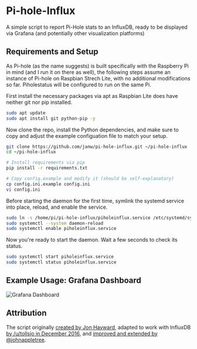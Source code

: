 # Pi-hole-Influx

A simple script to report Pi-Hole stats to an InfluxDB, ready to be displayed via Grafana (and potentially other visualization platforms)


## Requirements and Setup

As Pi-hole (as the name suggests) is built specifically with the Raspberry Pi in mind (and I run it on there as well), the following steps assume an instance of Pi-hole on Raspbian Strech Lite, with no additional modifications so far. Piholestatus will be configured to run on the same Pi. 

First install the necessary packages via apt as Raspbian Lite does have neither git nor pip installed.

```bash
sudo apt update
sudo apt install git python-pip -y
```

Now clone the repo, install the Python dependencies, and make sure to copy and adjust the example configuation file to match your setup.

```bash
git clone https://github.com/janw/pi-hole-influx.git ~/pi-hole-influx
cd ~/pi-hole-influx

# Install requirements via pip
pip install -r requirements.txt

# Copy config.example and modify it (should be self-explanatory)
cp config.ini.example config.ini
vi config.ini
```

Before starting the daemon for the first time, symlink the systemd service into place, reload, and enable the service.

```bash
sudo ln -s /home/pi/pi-hole-influx/piholeinflux.service /etc/systemd/system/
sudo systemctl --system daemon-reload
sudo systemctl enable piholeinflux.service
```

Now you're ready to start the daemon. Wait a few seconds to check its status.

```bash
sudo systemctl start piholeinflux.service
sudo systemctl status piholeinflux.service
```

## Example Usage: Grafana Dashboard 

![Grafana Dashboard](http://i.imgur.com/4bitvQt.png)

## Attribution

The script originally [created by Jon Hayward](https://fattylewis.com/Graphing-pi-hole-stats/), adapted to work with InfluxDB [by /u/tollsjo in December 2016](https://github.com/sco01/piholestatus), and [improved and extended by @johnappletree](https://github.com/johnappletree/piholestatus).
